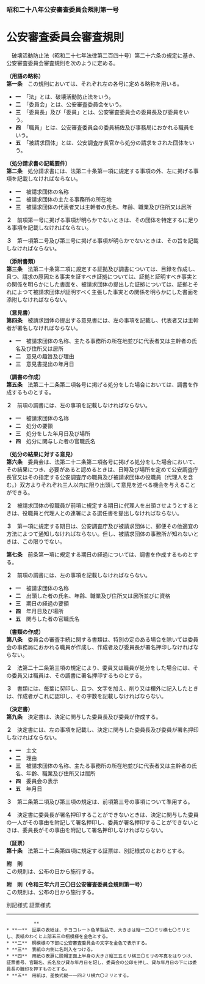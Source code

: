 ### 昭和二十八年公安審査委員会規則第一号  
# 公安審査委員会審査規則  
　破壊活動防止法（昭和二十七年法律第二百四十号）第二十六条の規定に基き、公安審査委員会審査規則を次のように定める。  
  
**（用語の略称）**  
**第一条**　この規則においては、それぞれ左の各号に定める略称を用いる。  
* **一**　「法」とは、破壊活動防止法をいう。  
* **二**　「委員会」とは、公安審査委員会をいう。  
* **三**　「委員長」及び「委員」とは、公安審査委員会の委員長及び委員をいう。  
* **四**　「職員」とは、公安審査委員会の委員補佐及び事務局におかれる職員をいう。  
* **五**　「被請求団体」とは、公安調査庁長官から処分の請求をされた団体をいう。  
  
**（処分請求書の記載要件）**  
**第二条**　処分請求書には、法第二十条第一項に規定する事項の外、左に掲げる事項を記載しなければならない。  
* **一**　被請求団体の名称  
* **二**　被請求団体の主たる事務所の所在地  
* **三**　被請求団体の代表者又は主幹者の氏名、年齢、職業及び住所又は居所  
  
**２**　前項第一号に掲げる事項が明らかでないときは、その団体を特定するに足りる事項を記載しなければならない。  
  
**３**　第一項第二号及び第三号に掲げる事項が明らかでないときは、その旨を記載しなければならない。  
  
**（添附書類）**  
**第三条**　法第二十条第二項に規定する証拠及び調書については、目録を作成し、且つ、請求の原因たる事実を証すべき証拠については、証拠と証明すべき事実との関係を明らかにした書面を、被請求団体の提出した証拠については、証拠とそれによつて被請求団体が証明すべく主張した事実との関係を明らかにした書面を添附しなければならない。  
  
**（意見書）**  
**第四条**　被請求団体の提出する意見書には、左の事項を記載し、代表者又は主幹者が署名しなければならない。  
* **一**　被請求団体の名称、主たる事務所の所在地並びに代表者又は主幹者の氏名及び住所又は居所  
* **二**　意見の趣旨及び理由  
* **三**　意見書提出の年月日  
  
**（調書の作成）**  
**第五条**　法第二十二条第二項各号に掲げる処分をした場合においては、調書を作成するものとする。  
  
**２**　前項の調書には、左の事項を記載しなければならない。  
* **一**　被請求団体の名称  
* **二**　処分の要領  
* **三**　処分をした年月日及び場所  
* **四**　処分に関与した者の官職氏名  
  
**（処分の結果に対する意見）**  
**第六条**　委員会は、法第二十二条第二項各号に掲げる処分をした場合において、その結果につき、必要があると認めるときは、日時及び場所を定めて公安調査庁長官又はその指定する公安調査庁の職員及び被請求団体の役職員（代理人を含む。）双方よりそれぞれ三人以内に限り出頭して意見を述べる機会を与えることができる。  
  
**２**　被請求団体の役職員が前項に規定する期日に代理人を出頭させようとするときは、役職員と代理人との連署による選任書を提出しなければならない。  
  
**３**　第一項に規定する期日は、公安調査庁及び被請求団体に、郵便その他適宜の方法によつて通知しなければならない。但し、被請求団体の事務所が知れないときは、この限りでない。  
  
**第七条**　前条第一項に規定する期日の経過については、調書を作成するものとする。  
  
**２**　前項の調書には、左の事項を記載しなければならない。  
* **一**　被請求団体の名称  
* **二**　出頭した者の氏名、年齢、職業及び住所又は居所並びに資格  
* **三**　期日の経過の要領  
* **四**　年月日及び場所  
* **五**　関与した者の官職氏名  
  
**（書類の作成）**  
**第八条**　委員会の審査手続に関する書類は、特別の定のある場合を除いては委員会の事務局におかれる職員が作成し、作成者及び委員長が署名押印しなければならない。  
  
**２**　法第二十二条第三項の規定により、委員又は職員が処分をした場合には、その委員又は職員は、その調書に署名押印するものとする。  
  
**３**　書類には、毎葉に契印し、且つ、文字を加え、削り又は欄外に記入したときは、作成者がこれに認印し、その字数を記載しなければならない。  
  
**（決定書）**  
**第九条**　決定書は、決定に関与した委員長及び委員が作成する。  
  
**２**　決定書には、左の事項を記載し、決定に関与した委員長及び委員が署名押印しなければならない。  
* **一**　主文  
* **二**　理由  
* **三**　被請求団体の名称、主たる事務所の所在地並びに代表者又は主幹者の氏名、年齢、職業及び住所又は居所  
* **四**　委員会の表示  
* **五**　年月日  
  
**３**　第二条第二項及び第三項の規定は、前項第三号の事項について準用する。  
  
**４**　決定書に委員長が署名押印することができないときは、決定に関与した委員の一人がその事由を附記して署名押印し、委員が署名押印することができないときは、委員長がその事由を附記して署名押印しなければならない。  
  
**（証票）**  
**第十条**　法第二十二条第四項に規定する証票は、別記様式のとおりとする。  
  
**附　則**  
この規則は、公布の日から施行する。  
  
**附　則（令和三年六月三〇日公安審査委員会規則第一号）**  
この規則は、公布の日から施行する。  
  
別記様式
          証票様式  
* **
              **　  
	* **一**　証票の表紙は、チヨコレート色革製品で、大きさは縦一二〇ミリ横七〇ミリとし、表紙のわくと上部五三の桐模様を金色とする。  
	* **二**　桐模様の下部に公安審査委員会の文字を金色で表示する。  
	* **三**　表紙の内側に名刺入をつける。  
	* **四**　用紙の表扉に脱帽正面上半身の大きさ縦三五ミリ横三〇ミリの写真をはりつけ、証票番号、官職名、氏名及び貸与年月日を記し、委員会の公印を押し、貸与年月日の下には委員長の職印を押すものとする。  
	* **五**　用紙は、差換式縦一一四ミリ横六〇ミリとする。  

                    
                    

        